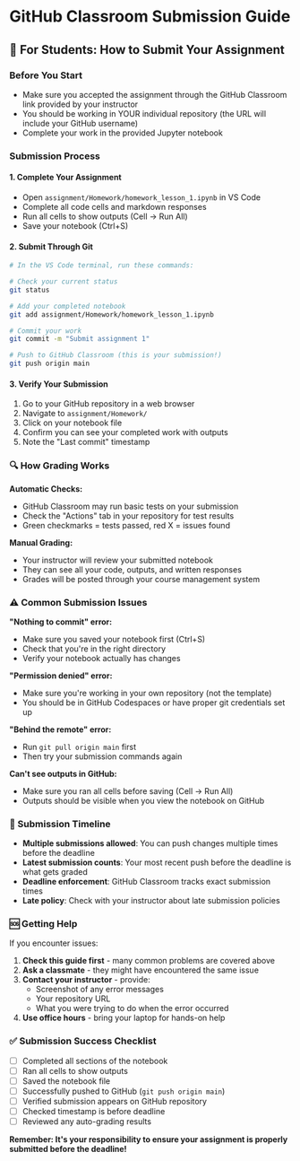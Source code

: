 # GitHub Classroom Submission Guide

## 🎯 For Students: How to Submit Your Assignment

### Before You Start
- Make sure you accepted the assignment through the GitHub Classroom link provided by your instructor
- You should be working in YOUR individual repository (the URL will include your GitHub username)
- Complete your work in the provided Jupyter notebook

### Submission Process

#### 1. Complete Your Assignment
- Open `assignment/Homework/homework_lesson_1.ipynb` in VS Code
- Complete all code cells and markdown responses
- Run all cells to show outputs (Cell → Run All)
- Save your notebook (Ctrl+S)

#### 2. Submit Through Git
```bash
# In the VS Code terminal, run these commands:

# Check your current status
git status

# Add your completed notebook
git add assignment/Homework/homework_lesson_1.ipynb

# Commit your work
git commit -m "Submit assignment 1"

# Push to GitHub Classroom (this is your submission!)
git push origin main
```

#### 3. Verify Your Submission
1. Go to your GitHub repository in a web browser
2. Navigate to `assignment/Homework/`
3. Click on your notebook file
4. Confirm you can see your completed work with outputs
5. Note the "Last commit" timestamp

### 🔍 How Grading Works

**Automatic Checks:**
- GitHub Classroom may run basic tests on your submission
- Check the "Actions" tab in your repository for test results
- Green checkmarks = tests passed, red X = issues found

**Manual Grading:**
- Your instructor will review your submitted notebook
- They can see all your code, outputs, and written responses
- Grades will be posted through your course management system

### ⚠️ Common Submission Issues

**"Nothing to commit" error:**
- Make sure you saved your notebook first (Ctrl+S)
- Check that you're in the right directory
- Verify your notebook actually has changes

**"Permission denied" error:**
- Make sure you're working in your own repository (not the template)
- You should be in GitHub Codespaces or have proper git credentials set up

**"Behind the remote" error:**
- Run `git pull origin main` first
- Then try your submission commands again

**Can't see outputs in GitHub:**
- Make sure you ran all cells before saving (Cell → Run All)
- Outputs should be visible when you view the notebook on GitHub

### 📅 Submission Timeline

- **Multiple submissions allowed**: You can push changes multiple times before the deadline
- **Latest submission counts**: Your most recent push before the deadline is what gets graded
- **Deadline enforcement**: GitHub Classroom tracks exact submission times
- **Late policy**: Check with your instructor about late submission policies

### 🆘 Getting Help

If you encounter issues:

1. **Check this guide first** - many common problems are covered above
2. **Ask a classmate** - they might have encountered the same issue
3. **Contact your instructor** - provide:
   - Screenshot of any error messages
   - Your repository URL
   - What you were trying to do when the error occurred
4. **Use office hours** - bring your laptop for hands-on help

### ✅ Submission Success Checklist

- [ ] Completed all sections of the notebook
- [ ] Ran all cells to show outputs
- [ ] Saved the notebook file
- [ ] Successfully pushed to GitHub (`git push origin main`)
- [ ] Verified submission appears on GitHub repository
- [ ] Checked timestamp is before deadline
- [ ] Reviewed any auto-grading results

**Remember: It's your responsibility to ensure your assignment is properly submitted before the deadline!**
